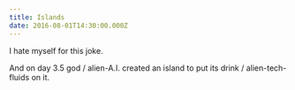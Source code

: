 ```yaml
---
title: Islands
date: 2016-08-01T14:30:00.000Z
---
```


I hate myself for this joke.

<section class="hidden" aria-description="Hidden text" tabindex="0">
And on day 3.5 god / alien-A.I. created an island to put its drink / alien-tech-fluids on it.
</section>